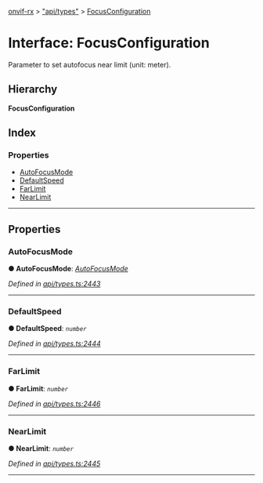 [onvif-rx](../README.md) > ["api/types"](../modules/_api_types_.md) > [FocusConfiguration](../interfaces/_api_types_.focusconfiguration.md)

# Interface: FocusConfiguration

Parameter to set autofocus near limit (unit: meter).

## Hierarchy

**FocusConfiguration**

## Index

### Properties

* [AutoFocusMode](_api_types_.focusconfiguration.md#autofocusmode)
* [DefaultSpeed](_api_types_.focusconfiguration.md#defaultspeed)
* [FarLimit](_api_types_.focusconfiguration.md#farlimit)
* [NearLimit](_api_types_.focusconfiguration.md#nearlimit)

---

## Properties

<a id="autofocusmode"></a>

###  AutoFocusMode

**● AutoFocusMode**: *[AutoFocusMode](../enums/_api_types_.autofocusmode.md)*

*Defined in [api/types.ts:2443](https://github.com/patrickmichalina/onvif-rx/blob/3ab1739/src/api/types.ts#L2443)*

___
<a id="defaultspeed"></a>

###  DefaultSpeed

**● DefaultSpeed**: *`number`*

*Defined in [api/types.ts:2444](https://github.com/patrickmichalina/onvif-rx/blob/3ab1739/src/api/types.ts#L2444)*

___
<a id="farlimit"></a>

###  FarLimit

**● FarLimit**: *`number`*

*Defined in [api/types.ts:2446](https://github.com/patrickmichalina/onvif-rx/blob/3ab1739/src/api/types.ts#L2446)*

___
<a id="nearlimit"></a>

###  NearLimit

**● NearLimit**: *`number`*

*Defined in [api/types.ts:2445](https://github.com/patrickmichalina/onvif-rx/blob/3ab1739/src/api/types.ts#L2445)*

___

